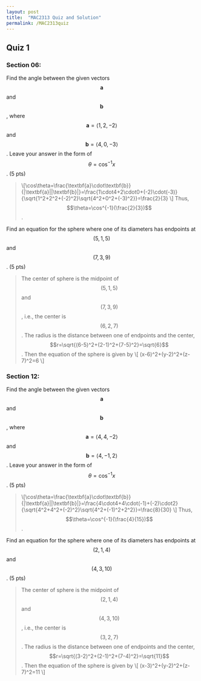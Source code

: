 ```yaml
---
layout: post
title:  "MAC2313 Quiz and Solution"
permalink: /MAC2313quiz
---
```

## Quiz 1

### Section 06:
Find the angle between the given vectors $$\textbf{a}$$ and $$\textbf{b}$$, where $$\textbf{a}=\langle1,2,-2\rangle$$ and $$\textbf{b}=\langle4,0,-3\rangle$$. Leave your answer in the form of $$\theta=\cos^{-1}x$$. (5 pts)

> \\[\cos\theta=\frac{\textbf{a}\cdot\textbf{b}}{|\textbf{a}||\textbf{b}|}=\frac{1\cdot4+2\cdot0+(-2)\cdot(-3)}{\sqrt{1^2+2^2+(-2)^2}\sqrt{4^2+0^2+(-3)^2}}=\frac{2}{3}
\\]
Thus, $$\theta=\cos^{-1}(\frac{2}{3})$$.

Find an equation for the sphere where one of its diameters has endpoints at $$(5,1,5)$$ and $$(7,3,9)$$. (5 pts)

> The center of sphere is the midpoint of $$(5,1,5)$$ and $$(7,3,9)$$, i.e., the center is $$(6,2,7)$$. The radius is the distance between one of endpoints and the center, $$r=\sqrt{(6-5)^2+(2-1)^2+(7-5)^2}=\sqrt{6}$$. Then the equation of the sphere is given by
\\[
(x-6)^2+(y-2)^2+(z-7)^2=6
\\]


### Section 12:
Find the angle between the given vectors $$\textbf{a}$$ and $$\textbf{b}$$, where $$\textbf{a}=\langle4,4,-2\rangle$$ and $$\textbf{b}=\langle4,-1,2\rangle$$. Leave your answer in the form of $$\theta=\cos^{-1}x$$. (5 pts)

> \\[\cos\theta=\frac{\textbf{a}\cdot\textbf{b}}{|\textbf{a}||\textbf{b}|}=\frac{4\cdot4+4\cdot(-1)+(-2)\cdot2}{\sqrt{4^2+4^2+(-2)^2}\sqrt{4^2+(-1)^2+2^2}}=\frac{8}{30}
\\]
Thus, $$\theta=\cos^{-1}(\frac{4}{15})$$.

Find an equation for the sphere where one of its diameters has endpoints at $$(2,1,4)$$ and $$(4,3,10)$$. (5 pts)

> The center of sphere is the midpoint of $$(2,1,4)$$ and $$(4,3,10)$$, i.e., the center is $$(3,2,7)$$. The radius is the distance between one of endpoints and the center, $$r=\sqrt{(3-2)^2+(2-1)^2+(7-4)^2}=\sqrt{11}$$. Then the equation of the sphere is given by
\\[
(x-3)^2+(y-2)^2+(z-7)^2=11
\\]
